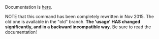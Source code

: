 Documentation is [here](http://github.com/sitaramc/map/blob/master/index.mkd).

NOTE that this command has been completely rewritten in Nov 2015.  The old one
is available in the "old" branch.  **The 'usage' HAS changed significantly,
and in a backward incompatible way.**  Be sure to read the documentation!
